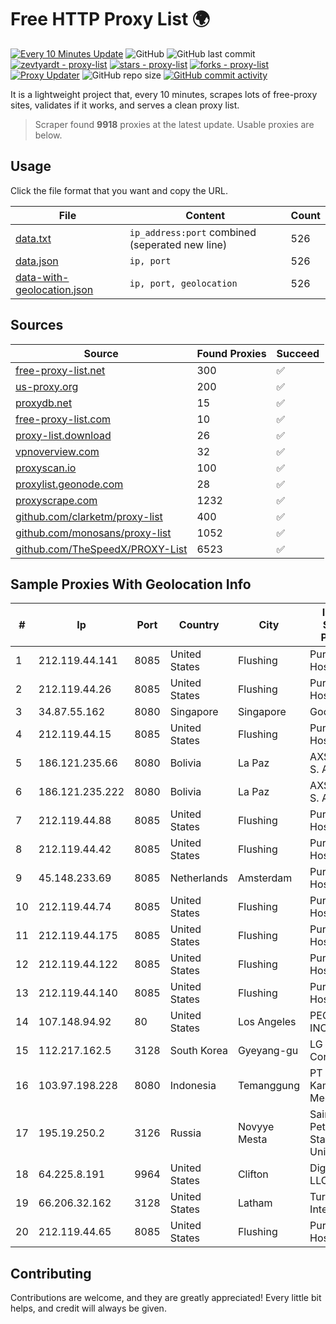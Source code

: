 
# Free HTTP Proxy List 🌍

[![Every 10 Minutes Update](https://github.com/mertguvencli/http-proxy-list/actions/workflows/main.yml/badge.svg?branch=main)](https://github.com/mertguvencli/http-proxy-list/actions/workflows/main.yml)
![GitHub](https://img.shields.io/github/license/mertguvencli/http-proxy-list)
![GitHub last commit](https://img.shields.io/github/last-commit/mertguvencli/http-proxy-list)
[![zevtyardt - proxy-list](https://img.shields.io/static/v1?label=zevtyardt&message=proxy-list&color=blue&logo=github)](https://github.com/zevtyardt/proxy-list "Go to GitHub repo")
[![stars - proxy-list](https://img.shields.io/github/stars/zevtyardt/proxy-list?style=social)](https://github.com/zevtyardt/proxy-list)
[![forks - proxy-list](https://img.shields.io/github/forks/zevtyardt/proxy-list?style=social)](https://github.com/zevtyardt/proxy-list)
[![Proxy Updater](https://github.com/zevtyardt/proxy-list/workflows/Proxy%20Updater/badge.svg)](https://github.com/zevtyardt/proxy-list/actions?query=workflow:"Proxy+Updater")
![GitHub repo size](https://img.shields.io/github/repo-size/zevtyardt/proxy-list)
[![GitHub commit activity](https://img.shields.io/github/commit-activity/m/zevtyardt/proxy-list?logo=commits)](https://github.com/zevtyardt/proxy-list/commits/main)

It is a lightweight project that, every 10 minutes, scrapes lots of free-proxy sites, validates if it works, and serves a clean proxy list.

> Scraper found **9918** proxies at the latest update. Usable proxies are below.

## Usage

Click the file format that you want and copy the URL.

|File|Content|Count|
|----|-------|-----|
|[data.txt](https://raw.githubusercontent.com/mertguvencli/http-proxy-list/main/proxy-list/data.txt)|`ip_address:port` combined (seperated new line)|526|
|[data.json](https://raw.githubusercontent.com/mertguvencli/http-proxy-list/main/proxy-list/data.json)|`ip, port`|526|
|[data-with-geolocation.json](https://raw.githubusercontent.com/mertguvencli/http-proxy-list/main/proxy-list/data-with-geolocation.json)|`ip, port, geolocation`|526|

## Sources

|Source|Found Proxies|Succeed|
|------|-------------|-------|
|[free-proxy-list.net](https://free-proxy-list.net)|300|✅|
|[us-proxy.org](https://www.us-proxy.org)|200|✅|
|[proxydb.net](http://proxydb.net)|15|✅|
|[free-proxy-list.com](https://free-proxy-list.com/?page=&port=&type%5B%5D=http&type%5B%5D=https&up_time=0&search=Search)|10|✅|
|[proxy-list.download](https://www.proxy-list.download/HTTP)|26|✅|
|[vpnoverview.com](https://vpnoverview.com/privacy/anonymous-browsing/free-proxy-servers)|32|✅|
|[proxyscan.io](https://www.proxyscan.io)|100|✅|
|[proxylist.geonode.com](https://proxylist.geonode.com/api/proxy-list?limit=300&page=1&sort_by=lastChecked&sort_type=desc&protocols=http,https)|28|✅|
|[proxyscrape.com](https://api.proxyscrape.com/v2/?request=displayproxies&protocol=http&timeout=10000&country=all&ssl=all&anonymity=all)|1232|✅|
|[github.com/clarketm/proxy-list](https://raw.githubusercontent.com/clarketm/proxy-list/master/proxy-list-raw.txt)|400|✅|
|[github.com/monosans/proxy-list](https://raw.githubusercontent.com/monosans/proxy-list/main/proxies/http.txt)|1052|✅|
|[github.com/TheSpeedX/PROXY-List](https://raw.githubusercontent.com/TheSpeedX/PROXY-List/master/http.txt)|6523|✅|


## Sample Proxies With Geolocation Info

|#|Ip|Port|Country|City|Internet Service Provider|
|-|--|----|-------|----|-------------------------|
|1|212.119.44.141|8085|United States|Flushing|PureVoltage Hosting Inc.|
|2|212.119.44.26|8085|United States|Flushing|PureVoltage Hosting Inc.|
|3|34.87.55.162|8080|Singapore|Singapore|Google LLC|
|4|212.119.44.15|8085|United States|Flushing|PureVoltage Hosting Inc.|
|5|186.121.235.66|8080|Bolivia|La Paz|AXS Bolivia S. A.|
|6|186.121.235.222|8080|Bolivia|La Paz|AXS Bolivia S. A.|
|7|212.119.44.88|8085|United States|Flushing|PureVoltage Hosting Inc.|
|8|212.119.44.42|8085|United States|Flushing|PureVoltage Hosting Inc.|
|9|45.148.233.69|8085|Netherlands|Amsterdam|PureVoltage Hosting Inc.|
|10|212.119.44.74|8085|United States|Flushing|PureVoltage Hosting Inc.|
|11|212.119.44.175|8085|United States|Flushing|PureVoltage Hosting Inc.|
|12|212.119.44.122|8085|United States|Flushing|PureVoltage Hosting Inc.|
|13|212.119.44.140|8085|United States|Flushing|PureVoltage Hosting Inc.|
|14|107.148.94.92|80|United States|Los Angeles|PEG TECH INC|
|15|112.217.162.5|3128|South Korea|Gyeyang-gu|LG DACOM Corporation|
|16|103.97.198.228|8080|Indonesia|Temanggung|PT Panglima Kamayo Media|
|17|195.19.250.2|3126|Russia|Novyye Mesta|Saint Petersburg State University|
|18|64.225.8.191|9964|United States|Clifton|DigitalOcean, LLC|
|19|66.206.32.162|3128|United States|Latham|Turnkey Internet Inc.|
|20|212.119.44.65|8085|United States|Flushing|PureVoltage Hosting Inc.|



## Contributing

Contributions are welcome, and they are greatly appreciated! Every
little bit helps, and credit will always be given.


